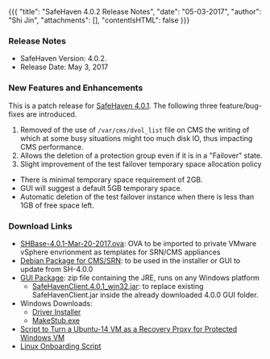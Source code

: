 {{{
  "title": "SafeHaven 4.0.2 Release Notes",
  "date": "05-03-2017",
  "author": "Shi Jin",
  "attachments": [],
  "contentIsHTML": false
}}}

### Release Notes

- SafeHaven Version: 4.0.2.
- Release Date: May 3, 2017

### New Features and Enhancements

This is a patch release for [SafeHaven 4.0.1](https://www.ctl.io/knowledge-base/disaster-recovery/safehaven-4/safehaven-4.0.1-release/). The following three feature/bug-fixes are introduced.
1. Removed of the use of `/var/cms/dvol_list` file on CMS the writing of which at some busy situations might  too much disk IO, thus impacting CMS performance.
2. Allows the deletion of a protection group even if it is in a "Failover" state.
3. Slight improvement of the test failover temporary space allocation policy
  * There is minimal temporary space requirement of 2GB.
  * GUI will suggest a default 5GB temporary space.
  * Automatic deletion of the test failover instance when there is less than 1GB of free space left.


### Download Links

* [SHBase-4.0.1-Mar-20-2017.ova](https://download.safehaven.ctl.io/SH-4.0.1/SHBase-4.0.1-Mar-20-2017.ova): OVA to be imported to private VMware vSphere envrionment as templates for SRN/CMS appliances
* [Debian Package for CMS/SRN](https://download.safehaven.ctl.io/SH-4.0.2/safehaven-4.0.2.deb): to be used in the installer or GUI to update from SH-4.0.0
* [GUI Package](https://download.safehaven.ctl.io/SH-4.0.2/SafeHavenConsole-4.0.2.zip): zip file containing the JRE, runs on any Windows platform
  * [SafeHavenClient.4.0.1_win32.jar](https://download.safehaven.ctl.io/SH-4.0.2/SafeHavenClient.4.0.2_win32.jar): to replace existing SafeHavenClient.jar inside the already downloaded 4.0.0 GUI folder.
* Windows Downloads:
  * [Driver Installer](https://download.safehaven.ctl.io/SH-4.0.2/safehaven_windows_driver-4.0.2.exe)
  * [MakeStub.exe](https://download.safehaven.ctl.io/SH-4.0.2/MakeStub-4.0.2.exe)
* [Script to Turn a Ubuntu-14 VM as a Recovery Proxy for Protected Windows VM](https://download.safehaven.ctl.io/SH-4.0.1/makestub_for_windows.sh)
* [Linux Onboarding Script](./linux-onboarding-releases.md)
